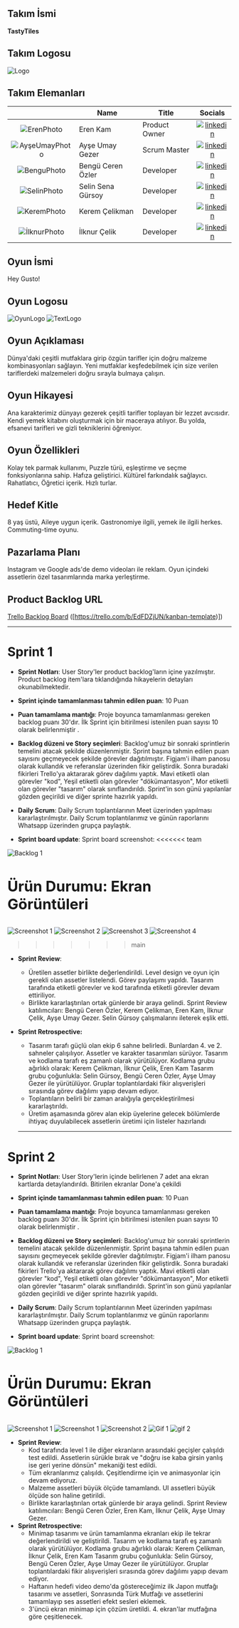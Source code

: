 ## **Takım İsmi**

**TastyTiles** 

## **Takım Logosu**

![Logo]()

## Takım Elemanları

|    | <div align="center">Name</div>   | <div align="center">Title</div>  | <div align="center">Socials</div>     |
| :-----------: | :---------- | :---------- | :----------: |
|  ![ErenPhoto](https://github.com/celikmank/OyunVeUygulamaAkademisi/blob/f332fda1edca3fab16c263622574a676d24033f2/ErenPhoto.png)  | Eren Kam     | Product Owner     | [![linkedin](https://github.com/user-attachments/assets/3baa645a-33bc-4786-8327-cb0f92356f0a)](https://www.linkedin.com/in/erenkam/)   | 
|  ![AyşeUmayPhoto](https://github.com/celikmank/OyunVeUygulamaAkademisi/blob/f332fda1edca3fab16c263622574a676d24033f2/AyseUmayPhoto.png)    | Ayşe Umay Gezer     | Scrum Master     |  [![linkedin](https://github.com/user-attachments/assets/3baa645a-33bc-4786-8327-cb0f92356f0a)](https://www.linkedin.com/in/ayse-umay-gezer-barch-180808270/)|
|  ![BenguPhoto](https://github.com/celikmank/OyunVeUygulamaAkademisi/blob/f332fda1edca3fab16c263622574a676d24033f2/BenguPhoto.png)  | Bengü Ceren Özler      | Developer      |  [![linkedin](https://github.com/user-attachments/assets/3baa645a-33bc-4786-8327-cb0f92356f0a)](https://www.linkedin.com/in/beng%C3%BCceren%C3%B6zler/)   |
|  ![SelinPhoto](https://github.com/celikmank/OyunVeUygulamaAkademisi/blob/f332fda1edca3fab16c263622574a676d24033f2/SelinPhoto.png)   | Selin Sena Gürsoy    | Developer     |    [![linkedin](https://github.com/user-attachments/assets/3baa645a-33bc-4786-8327-cb0f92356f0a)](https://www.linkedin.com/in/selin-s-g%C3%BCrsoy-ab748133a/)    |
|  ![KeremPhoto](https://github.com/celikmank/OyunVeUygulamaAkademisi/blob/f332fda1edca3fab16c263622574a676d24033f2/KeremPhoto.png)   | Kerem Çelikman    | Developer     |    [![linkedin](https://github.com/user-attachments/assets/3baa645a-33bc-4786-8327-cb0f92356f0a)](https://www.linkedin.com/in/kerem%C3%A7elikman/)    |
|  ![İlknurPhoto](https://github.com/celikmank/OyunVeUygulamaAkademisi/blob/f332fda1edca3fab16c263622574a676d24033f2/IlknurPhoto.png)   | İlknur Çelik      | Developer     |    [![linkedin](https://github.com/user-attachments/assets/3baa645a-33bc-4786-8327-cb0f92356f0a)](https://www.linkedin.com/in/ilknur-%C3%A7elik-97792b182/)    |

## Oyun İsmi

Hey Gusto!

## Oyun Logosu

![OyunLogo](https://github.com/celikmank/OyunVeUygulamaAkademisi/blob/f332fda1edca3fab16c263622574a676d24033f2/GeciciLogo.png) ![TextLogo]() 

## Oyun Açıklaması
Dünya'daki çeşitli mutfaklara girip özgün tarifler için doğru malzeme kombinasyonları sağlayın. Yeni mutfaklar keşfedebilmek için size verilen tariflerdeki malzemeleri doğru sırayla bulmaya çalışın.

## Oyun Hikayesi
Ana karakterimiz dünyayı gezerek çeşitli tarifler toplayan bir lezzet avcısıdır. Kendi yemek kitabını oluşturmak için bir maceraya atılıyor. Bu yolda, efsanevi tarifleri ve gizli tekniklerini öğreniyor.

## Oyun Özellikleri
Kolay tek parmak kullanımı, Puzzle türü, eşleştirme ve seçme fonksiyonlarına sahip. Hafıza geliştirici. Kültürel farkındalık sağlayıcı. Rahatlatıcı, Öğretici içerik. Hızlı turlar.

## Hedef Kitle
8 yaş üstü, Aileye uygun içerik. Gastronomiye ilgili, yemek ile ilgili herkes. Commuting-time oyunu.

## Pazarlama Planı
Instagram ve Google ads'de demo videoları ile reklam. Oyun içindeki assetlerin özel tasarımlarında marka yerleştirme.

## Product Backlog URL

[Trello Backlog Board]() ([https://trello.com/b/EdFDZjUN/kanban-template)])

---

# Sprint 1

- **Sprint Notları**: User Story'ler product backlog'ların içine yazılmıştır. Product backlog item'lara tıklandığında hikayelerin detayları okunabilmektedir.

- **Sprint içinde tamamlanması tahmin edilen puan**: 10 Puan

- **Puan tamamlama mantığı**: Proje boyunca tamamlanması gereken backlog puanı 30'dır. İlk Sprint için bitirilmesi istenilen puan sayısı 10 olarak belirlenmiştir .

- **Backlog düzeni ve Story seçimleri**: Backlog'umuz bir sonraki sprintlerin temelini atacak şekilde düzenlenmiştir. Sprint başına tahmin edilen puan sayısını geçmeyecek şekilde görevler dağıtılmıştır. Figjam'i ilham panosu olarak kullandık ve referanslar üzerinden fikir geliştirdik. Sonra buradaki fikirleri Trello'ya aktararak görev dağılımı yaptık. 
Mavi etiketli olan görevler "kod", Yeşil etiketli olan görevler "dökümantasyon", Mor etiketli olan görevler "tasarım" olarak sınıflandırıldı.
Sprint'in son günü yapılanlar gözden geçirildi ve diğer sprinte hazırlık yapıldı.

- **Daily Scrum**: Daily Scrum toplantılarının Meet üzerinden yapılması kararlaştırılmıştır. Daily Scrum toplantılarımız ve günün raporlarını Whatsapp üzerinden grupça paylaştık.

- **Sprint board update**: Sprint board screenshot: 
<<<<<<< team

![Backlog 1](https://github.com/celikmank/OyunVeUygulamaAkademisi/blob/581968bedcbcbc784b918dace636df811ecff7aa/TrelloBoardScrum1.png) 

# <summary><h3>Ürün Durumu: Ekran Görüntüleri</h3></summary>
![Screenshot 1](https://github.com/celikmank/OyunVeUygulamaAkademisi/blob/936f9245922c75356b345c9aae16b452288e443c/Assets1.png)
![Screenshot 2](https://github.com/celikmank/OyunVeUygulamaAkademisi/blob/97e10821a1384b1a72ab2842cf182554ba148655/OyunEkrani4-1.png)
![Screenshot 3](https://github.com/celikmank/OyunVeUygulamaAkademisi/blob/97e10821a1384b1a72ab2842cf182554ba148655/OyunEkrani4-2.png)
![Screenshot 4](https://github.com/celikmank/OyunVeUygulamaAkademisi/blob/97e10821a1384b1a72ab2842cf182554ba148655/OyunEkrani4-3.png)
>>>>>>> main

- **Sprint Review**: 
  - Üretilen assetler birlikte değerlendirildi. Level design ve oyun için gerekli olan assetler listelendi. Görev paylaşımı yapıldı. Tasarım tarafında etiketli görevler ve kod tarafında etiketli görevler devam ettiriliyor.
  - Birlikte kararlaştırılan ortak günlerde bir araya gelindi. Sprint Review katılımcıları: Bengü Ceren Özler, Kerem Çelikman, Eren Kam, İlknur Çelik, Ayşe Umay Gezer. Selin Gürsoy çalışmalarını ileterek eşlik etti.
- **Sprint Retrospective:** 
  - Tasarım tarafı güçlü olan ekip 6 sahne belirledi. Bunlardan 4. ve 2. sahneler çalışılıyor. Assetler ve karakter tasarımları sürüyor. Tasarım ve kodlama tarafı eş zamanlı olarak yürütülüyor.
Kodlama grubu ağırlıklı olarak: Kerem Çelikman, İlknur Çelik, Eren Kam
Tasarım grubu çoğunlukla: Selin Gürsoy, Bengü Ceren Özler, Ayşe Umay Gezer ile yürütülüyor. Gruplar toplantılardaki fikir alışverişleri sırasında görev dağılımı yapıp devam ediyor.
  - Toplantıların belirli bir zaman aralığıyla gerçekleştirilmesi kararlaştırıldı.
  - Üretim aşamasında görev alan ekip üyelerine gelecek bölümlerde ihtiyaç duyulabilecek assetlerin üretimi için listeler hazırlandı

  ---

# Sprint 2

- **Sprint Notları**: User Story'lerin içinde belirlenen 7 adet ana ekran kartlarda detaylandırıldı. Bitirilen ekranlar Done'a çekildi

- **Sprint içinde tamamlanması tahmin edilen puan**: 10 Puan

- **Puan tamamlama mantığı**: Proje boyunca tamamlanması gereken backlog puanı 30'dır. İlk Sprint için bitirilmesi istenilen puan sayısı 10 olarak belirlenmiştir .

- **Backlog düzeni ve Story seçimleri**: Backlog'umuz bir sonraki sprintlerin temelini atacak şekilde düzenlenmiştir. Sprint başına tahmin edilen puan sayısını geçmeyecek şekilde görevler dağıtılmıştır. Figjam'i ilham panosu olarak kullandık ve referanslar üzerinden fikir geliştirdik. Sonra buradaki fikirleri Trello'ya aktararak görev dağılımı yaptık. 
Mavi etiketli olan görevler "kod", Yeşil etiketli olan görevler "dökümantasyon", Mor etiketli olan görevler "tasarım" olarak sınıflandırıldı.
Sprint'in son günü yapılanlar gözden geçirildi ve diğer sprinte hazırlık yapıldı.

- **Daily Scrum**: Daily Scrum toplantılarının Meet üzerinden yapılması kararlaştırılmıştır. Daily Scrum toplantılarımız ve günün raporlarını Whatsapp üzerinden grupça paylaştık.

- **Sprint board update**: Sprint board screenshot: 

![Backlog 1](https://github.com/celikmank/OyunVeUygulamaAkademisi/blob/707a28a98277f6820493238ad3d9ebd49088f49c/sprint3.png) 

# <summary><h3>Ürün Durumu: Ekran Görüntüleri</h3></summary>
![Screenshot 1](https://github.com/celikmank/OyunVeUygulamaAkademisi/blob/53faa2a59a3c79a7ba23216a3238c10544acae58/urun-sprint-2.jpg)
![Screenshot 1](https://github.com/celikmank/OyunVeUygulamaAkademisi/blob/cd29c577536563049bc686bbccbff633ee8cd6db/2%203%20ve%204%20screen.png)
![Screenshot 2](https://github.com/celikmank/OyunVeUygulamaAkademisi/blob/252d6059097e456d44c8425d2497f142108859f4/4%206%20ve%207%20screen.png)
![Gif 1](https://github.com/celikmank/OyunVeUygulamaAkademisi/blob/79dadff0076fdcdbff500cd110c4795223fb4736/test1.gif)
![gif 2](https://github.com/celikmank/OyunVeUygulamaAkademisi/blob/707a28a98277f6820493238ad3d9ebd49088f49c/Gusto_intro.gif)

- **Sprint Review**: 
  - Kod tarafında level 1 ile diğer ekranların arasındaki geçişler çalışıldı test edildi. Assetlerin sürükle bırak ve "doğru ise kaba girsin yanlış ise geri yerine dönsün" mekaniği test edildi.
  - Tüm ekranlarımız çalışıldı. Çeşitlendirme için ve animasyonlar için devam ediyoruz.
  - Malzeme assetleri büyük ölçüde tamamlandı. UI assetleri büyük ölçüde son haline getirildi.
  - Birlikte kararlaştırılan ortak günlerde bir araya gelindi. Sprint Review katılımcıları: Bengü Ceren Özler, Eren Kam, İlknur Çelik, Ayşe Umay Gezer.
- **Sprint Retrospective:** 
  - Minimap tasarımı ve ürün tamamlanma ekranları ekip ile tekrar değerlendirildi ve geliştirildi. Tasarım ve kodlama tarafı eş zamanlı olarak yürütülüyor.
Kodlama grubu ağırlıklı olarak: Kerem Çelikman, İlknur Çelik, Eren Kam
Tasarım grubu çoğunlukla: Selin Gürsoy, Bengü Ceren Özler, Ayşe Umay Gezer ile yürütülüyor. Gruplar toplantılardaki fikir alışverişleri sırasında görev dağılımı yapıp devam ediyor.
  - Haftanın hedefi video demo'da göstereceğimiz ilk Japon mutfağı tasarımı ve assetleri, Sonrasında Türk Mutfağı ve assetlerini tamamlayıp ses assetleri efekt sesleri eklemek.
  - 3'üncü ekran minimap için çözüm üretildi. 4. ekran'lar mutfağına göre çeşitlenecek.




